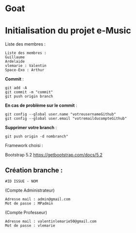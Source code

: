 # Goat
# Initialisation du projet e-Music

Liste des membres : 

```
Liste des membres : 
Guillaume
Ardelaide 
vlemarie : Valentin 
Space-Exo : Arthur 
```
**Commit** : 
```
git add -A
git commit -m "commit"
git push origin branch 
```
**En cas de problème sur le commit** : 
```
git config --global user.name "votreusernameGithub" 
git config --global user.email "votremailducompteGithub"
```
**Supprimer votre branch** : 
```
git push origin -d nombranch" 

```
Framework choisi : 

Bootstrap 5.2
https://getbootstrap.com/docs/5.2

## Création branche :
``` 
#ID ISSUE - NOM
```

(Compte Administrateur)
```
Adresse mail : admin@gmail.com
Mot de passe : MPadmin
```
(Compte Professeur)
```
Adresse mail : valentinlemarie50@gmail.com
Mot de passe : vlemarie
```

